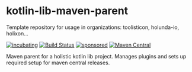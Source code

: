 # kotlin-lib-maven-parent

Template repository for usage in organizations: toolisticon, holunda-io, holixon...

[![incubating](https://img.shields.io/badge/lifecycle-INCUBATING-orange.svg)](https://github.com/holisticon#open-source-lifecycle)
[![Build Status](https://github.com/toolisticon/kotlin-lib-maven-parent/workflows/Development%20branches/badge.svg)](https://github.com/toolisticon/kotlin-lib-maven-parent/actions)
[![sponsored](https://img.shields.io/badge/sponsoredBy-Holisticon-RED.svg)](https://holisticon.de/)
[![Maven Central](https://maven-badges.herokuapp.com/maven-central/io.toolisticon.maven/kotlin-lib-maven-parent/badge.svg)](https://maven-badges.herokuapp.com/maven-central/io.toolisticon.maven/kotlin-lib-maven-parent)

Maven parent for a holistic kotlin lib project. Manages plugins and sets up required setup for maven central releases.

